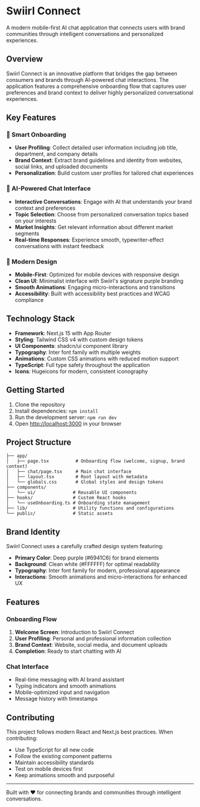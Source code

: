 # Swiirl Connect

A modern mobile-first AI chat application that connects users with brand communities through intelligent conversations and personalized experiences.

## Overview

Swiirl Connect is an innovative platform that bridges the gap between consumers and brands through AI-powered chat interactions. The application features a comprehensive onboarding flow that captures user preferences and brand context to deliver highly personalized conversational experiences.

## Key Features

### 🚀 Smart Onboarding

- **User Profiling**: Collect detailed user information including job title, department, and company details
- **Brand Context**: Extract brand guidelines and identity from websites, social links, and uploaded documents
- **Personalization**: Build custom user profiles for tailored chat experiences

### 💬 AI-Powered Chat Interface

- **Interactive Conversations**: Engage with AI that understands your brand context and preferences
- **Topic Selection**: Choose from personalized conversation topics based on your interests
- **Market Insights**: Get relevant information about different market segments
- **Real-time Responses**: Experience smooth, typewriter-effect conversations with instant feedback

### 🎨 Modern Design

- **Mobile-First**: Optimized for mobile devices with responsive design
- **Clean UI**: Minimalist interface with Swiirl's signature purple branding
- **Smooth Animations**: Engaging micro-interactions and transitions
- **Accessibility**: Built with accessibility best practices and WCAG compliance

## Technology Stack

- **Framework**: Next.js 15 with App Router
- **Styling**: Tailwind CSS v4 with custom design tokens
- **UI Components**: shadcn/ui component library
- **Typography**: Inter font family with multiple weights
- **Animations**: Custom CSS animations with reduced motion support
- **TypeScript**: Full type safety throughout the application
- **Icons**: Hugeicons for modern, consistent iconography

## Getting Started

1. Clone the repository
2. Install dependencies: `npm install`
3. Run the development server: `npm run dev`
4. Open [http://localhost:3000](http://localhost:3000) in your browser

## Project Structure

```b
├── app/
│   ├── page.tsx          # Onboarding flow (welcome, signup, brand context)
│   ├── chat/page.tsx     # Main chat interface
│   ├── layout.tsx        # Root layout with metadata
│   └── globals.css       # Global styles and design tokens
├── components/
│   └── ui/              # Reusable UI components
├── hooks/               # Custom React hooks
│   └── useOnboarding.ts # Onboarding state management
├── lib/                 # Utility functions and configurations
└── public/              # Static assets
```

## Brand Identity

Swiirl Connect uses a carefully crafted design system featuring:

- **Primary Color**: Deep purple (#6941C6) for brand elements
- **Background**: Clean white (#FFFFFF) for optimal readability
- **Typography**: Inter font family for modern, professional appearance
- **Interactions**: Smooth animations and micro-interactions for enhanced UX

## Features

### Onboarding Flow

1. **Welcome Screen**: Introduction to Swiirl Connect
2. **User Profiling**: Personal and professional information collection
3. **Brand Context**: Website, social media, and document uploads
4. **Completion**: Ready to start chatting with AI

### Chat Interface

- Real-time messaging with AI brand assistant
- Typing indicators and smooth animations
- Mobile-optimized input and navigation
- Message history with timestamps

## Contributing

This project follows modern React and Next.js best practices. When contributing:

- Use TypeScript for all new code
- Follow the existing component patterns
- Maintain accessibility standards
- Test on mobile devices first
- Keep animations smooth and purposeful

---

Built with ❤️ for connecting brands and communities through intelligent conversations.
